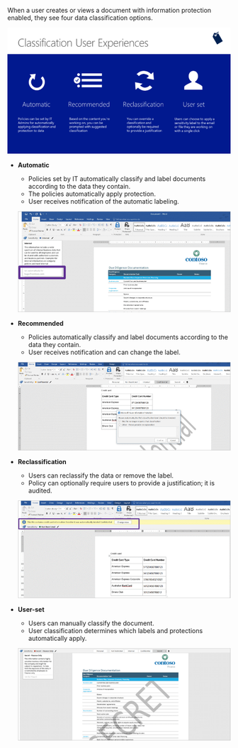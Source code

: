 When a user creates or views a document with information protection enabled, they see four data classification options.

![Four user classification experiences](../media/classification-user-experiences.png)

- **Automatic**

    - Policies set by IT automatically classify and label documents according to the data they contain.
    - The policies automatically apply protection.
    - User receives notification of the automatic labeling.

    ![Screenshot of document that has automatic classification policies](../media/automatic-classification.png)

- **Recommended**

    - Policies automatically classify and label documents according to the data they contain.
    - User receives notification and can change the label.

    ![Screenshot of document that has recommended classification](../media/recommended-classification.png)

- **Reclassification**

    - Users can reclassify the data or remove the label.
    - Policy can optionally require users to provide a justification; it is audited.

    ![Screenshot of document that allows user reclassification](../media/reclassification.png)

- **User-set**

    - Users can manually classify the document.
    - User classification determines which labels and protections automatically apply.

    ![Screenshot of document that has user-set classification](../media/user-set-classification.png)

